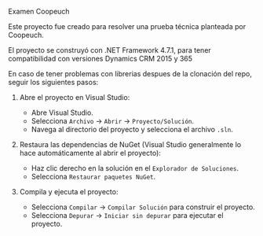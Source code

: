 Examen Coopeuch

Este proyecto fue creado para resolver una prueba técnica planteada por Coopeuch.

El proyecto se construyó con .NET Framework 4.7.1, para tener compatibilidad con versiones Dynamics CRM 2015 y 365

En caso de tener problemas con librerias despues de la clonación del repo, seguir los siguientes pasos:

1. Abre el proyecto en Visual Studio:

    - Abre Visual Studio.
    - Selecciona `Archivo` -> `Abrir` -> `Proyecto/Solución`.
    - Navega al directorio del proyecto y selecciona el archivo `.sln`.

2. Restaura las dependencias de NuGet (Visual Studio generalmente lo hace automáticamente al abrir el proyecto):

    - Haz clic derecho en la solución en el `Explorador de Soluciones`.
    - Selecciona `Restaurar paquetes NuGet`.

3. Compila y ejecuta el proyecto:

    - Selecciona `Compilar` -> `Compilar Solución` para construir el proyecto.
    - Selecciona `Depurar` -> `Iniciar sin depurar` para ejecutar el proyecto.
